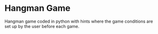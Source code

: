 # Hangman Game

Hangman game coded in python with hints where the game conditions are set up by the user before each game.
